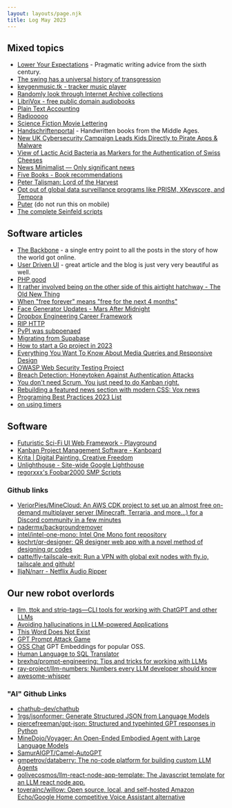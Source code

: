 ```yaml
---
layout: layouts/page.njk
title: Log May 2023
---
```


## Mixed topics

- [Lower Your Expectations](https://www.laphamsquarterly.org/roundtable/lower-your-expectations) - Pragmatic writing advice from the sixth century.
- [The swing has a universal history of transgression](https://aeon.co/essays/the-swing-has-a-universal-history-of-transgression)
- [keygenmusic.tk - tracker music player](https://keygenmusic.tk/)
- [Randomly look through Internet Archive collections](https://archive-stumbler.glitch.me/)
- [LibriVox - free public domain audiobooks ](https://librivox.org/)
- [Plain Text Accounting](https://plaintextaccounting.org/)
- [Radiooooo](https://radiooooo.com/)
- [Science Fiction Movie Lettering](https://reaganray.com/2020/05/12/sci-fi-movie-lettering.html)
- [Handschriftenportal](https://handschriftenportal.de/) - Handwritten books from the Middle Ages.
- [New UK Cybersecurity Campaign Leads Kids Directly to Pirate Apps & Malware](https://torrentfreak.com/new-uk-cybersecurity-campaign-leads-kids-directly-to-pirate-apps-malware-230503/)
- [View of Lactic Acid Bacteria as Markers for the Authentication of Swiss Cheeses](https://www.chimia.ch/chimia/article/view/2016_349/1089)
- [News Minimalist — Only significant news](https://www.newsminimalist.com/)
- [Five Books - Book recommendations](https://fivebooks.com/)
- [Peter Talisman: Lord of the Harvest](https://petertalisman.quest/)
- [Opt out of global data surveillance programs like PRISM, XKeyscore, and Tempora](https://prism-break.org/en/)
- [Puter](https://puter.com/) (do not run this on mobile)
- [The complete Seinfeld scripts](https://www.seinfeldscripts.com/seinfeld-scripts.html)

## Software articles

- [The Backbone](https://technicshistory.com/the-backbone/) - a single entry point to all the posts in the story of how the world got online.
- [User Driven UI](https://garden.bradwoods.io/notes/design/user-driven-ui) - great article and the blog is just very very beautiful as well.
- [PHP good](https://gowithphp.com/)
- [It rather involved being on the other side of this airtight hatchway - The Old New Thing](https://devblogs.microsoft.com/oldnewthing/20060508-22/?p=31283)
- [When "free forever" means "free for the next 4 months"](https://blog.zulip.com/2023/05/04/when-free-forever-is-4-months/)
- [Face Generator Updates - Mars After Midnight](https://dukope.itch.io/mars-after-midnight/devlog/532640/face-generator-updates)
- [Dropbox Engineering Career Framework](https://dropbox.github.io/dbx-career-framework/overview.html)
- [RIP HTTP](http://http.rip/)
- [PyPI was subpoenaed](https://blog.pypi.org/posts/2023-05-24-pypi-was-subpoenaed/)
- [Migrating from Supabase](https://blog.val.town/blog/migrating-from-supabase#569a6df5c49c420c9d6d8e7d2c949414)
- [How to start a Go project in 2023](https://boyter.org/posts/how-to-start-go-project-2023/)
- [Everything You Want To Know About Media Queries and Responsive Design](https://engineering.kablamo.com.au/posts/2023/media-queries-and-responsive-design/)
- [OWASP Web Security Testing Project](https://owasp.org/www-project-web-security-testing-guide/stable/)
- [Breach Detection: Honeytoken Against Authentication Attacks](https://www.jbspeakr.cc/honeytoken-accounts-credential-breach/)
- [You don't need Scrum. You just need to do Kanban right.](https://lucasfcosta.com/2022/10/02/scrum-versus-kanban.html)
- [Rebuilding a featured news section with modern CSS: Vox news](https://ishadeed.com/article/rebuild-featured-news-modern-css/)
- [Programing Best Practices 2023 List](https://github.com/dereknguyen269/programing-best-practices-2023)
- [on using timers](https://github.com/madprops/blog/blob/main/docs/timers.md)

## Software

- [Futuristic Sci-Fi UI Web Framework - Playground](https://arwes.dev/play)
- [Kanban Project Management Software - Kanboard](https://kanboard.org/)
- [Krita | Digital Painting. Creative Freedom](https://krita.org/en/)
- [Unlighthouse - Site-wide Google Lighthouse](https://unlighthouse.dev/)
- [regorxxx's Foobar2000 SMP Scripts](https://regorxxx.github.io/foobar2000-SMP.github.io/)

### Github links

- [VeriorPies/MineCloud: An AWS CDK project to set up an almost free on-demand multiplayer server (Minecraft, Terraria, and more...) for a Discord community in a few minutes](https://github.com/VeriorPies/MineCloud)
- [nadermx/backgroundremover](https://github.com/nadermx/backgroundremover)
- [intel/intel-one-mono: Intel One Mono font repository](https://github.com/intel/intel-one-mono)
- [kochrt/qr-designer: QR designer web app with a novel method of designing qr codes](https://github.com/kochrt/qr-designer)
- [patte/fly-tailscale-exit: Run a VPN with global exit nodes with fly.io, tailscale and github!](https://github.com/patte/fly-tailscale-exit)
- [IljaN/narr - Netflix Audio Ripper](https://github.com/IljaN/narr)

## Our new robot overlords

- [llm, ttok and strip-tags—CLI tools for working with ChatGPT and other LLMs](https://simonwillison.net/2023/May/18/cli-tools-for-llms/)
- [Avoiding hallucinations in LLM-powered Applications](https://vectara.com/avoiding-hallucinations-in-llm-powered-applications/)
- [This Word Does Not Exist](https://www.thisworddoesnotexist.com/)
- [GPT Prompt Attack Game](https://gpa.43z.one/)
- [OSS Chat](https://osschat.io/) GPT Embeddings for popular OSS.
- [Human Language to SQL Translator](https://www.sqltranslate.app/)
- [brexhq/prompt-engineering: Tips and tricks for working with LLMs](https://github.com/brexhq/prompt-engineering#a-brief-incomplete-and-somewhat-incorrect-history-of-language-models)
- [ray-project/llm-numbers: Numbers every LLM developer should know](https://github.com/ray-project/llm-numbers)
- [awesome-whisper](https://github.com/sindresorhus/awesome-whisper/blob/main/readme.md)

### "AI" Github Links

- [chathub-dev/chathub](https://github.com/chathub-dev/chathub)
- [1rgs/jsonformer: Generate Structured JSON from Language Models](https://github.com/1rgs/jsonformer)
- [piercefreeman/gpt-json: Structured and typehinted GPT responses in Python](https://github.com/piercefreeman/gpt-json)
- [MineDojo/Voyager: An Open-Ended Embodied Agent with Large Language Models](https://github.com/MineDojo/Voyager)
- [SamurAIGPT/Camel-AutoGPT](https://github.com/SamurAIGPT/Camel-AutoGPT)
- [gmpetrov/databerry: The no-code platform for building custom LLM Agents](https://github.com/gmpetrov/databerry)
- [golivecosmos/llm-react-node-app-template: The Javascript template for an LLM react node app.](https://github.com/golivecosmos/llm-react-node-app-template)
- [toverainc/willow: Open source, local, and self-hosted Amazon Echo/Google Home competitive Voice Assistant alternative](https://github.com/toverainc/willow)

